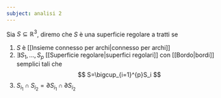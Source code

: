 ```yaml
---
subject: analisi 2
---
```

Sia $S\subseteq\mathbb{R}^3$, diremo che $S$ è una superficie regolare a tratti se
1. $S$ è [[Insieme connesso per archi|connesso per archi]]
2. $\exists S_1,\dots,S_p$ [[Superficie regolare|superfici regolari]] con [[Bordo|bordi]] semplici tali che
$$
S=\bigcup_{i=1}^{p}S_i
$$
3. $S_{i_1}\cap S_{i_2}=\partial S_{i_1}\cap\partial S_{i_2}$